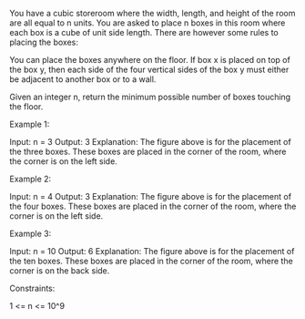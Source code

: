 You have a cubic storeroom where the width, length, and height of the room
are all equal to n units. You are asked to place n boxes in this room where
each box is a cube of unit side length. There are however some rules to
placing the boxes:


You can place the boxes anywhere on the floor.
If box x is placed on top of the box y, then each side of the four vertical
sides of the box y must either be adjacent to another box or to a wall.


Given an integer n, return the minimum possible number of boxes touching the
floor.


Example 1:




Input: n = 3
Output: 3
Explanation: The figure above is for the placement of the three boxes.
These boxes are placed in the corner of the room, where the corner is on the
left side.


Example 2:




Input: n = 4
Output: 3
Explanation: The figure above is for the placement of the four boxes.
These boxes are placed in the corner of the room, where the corner is on the
left side.


Example 3:




Input: n = 10
Output: 6
Explanation: The figure above is for the placement of the ten boxes.
These boxes are placed in the corner of the room, where the corner is on the
back side.


Constraints:


1 <= n <= 10^9




